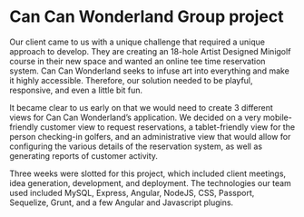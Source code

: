 # Can Can Wonderland Group project
Our client came to us with a unique challenge that required a unique approach to develop. They are creating an 18-hole Artist Designed Minigolf course in their new space and wanted an online tee time reservation system. Can Can Wonderland seeks to infuse art into everything and make it highly accessible. Therefore, our solution needed to be playful, responsive, and even a little bit fun.

It became clear to us early on that we would need to create 3 different views for Can Can Wonderland’s application. We decided on a very mobile-friendly customer view to request reservations, a tablet-friendly view for the person checking-in golfers, and an administrative view that would allow for configuring the various details of the reservation system, as well as generating reports of customer activity.

Three weeks were slotted for this project, which included client meetings, idea generation, development, and deployment. The technologies our team used included MySQL, Express, Angular, NodeJS, CSS, Passport, Sequelize, Grunt, and a few Angular and Javascript plugins.
